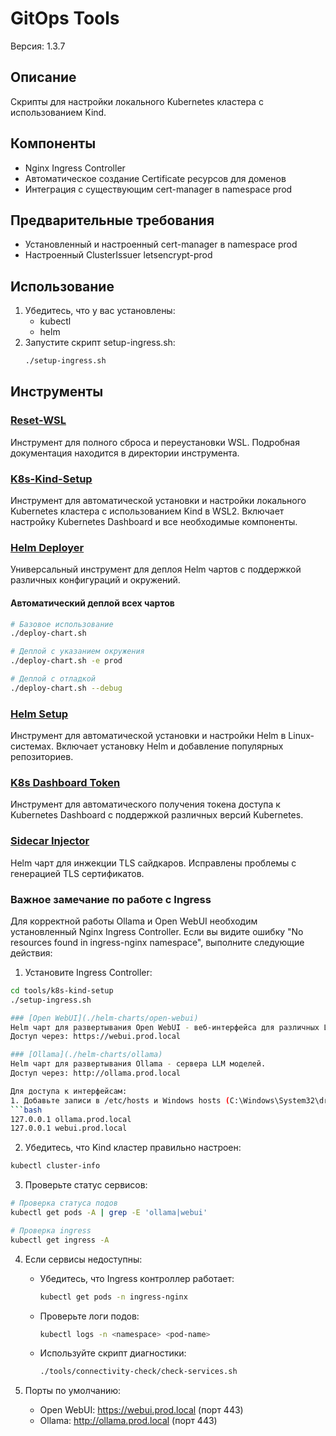 # GitOps Tools

Версия: 1.3.7

## Описание
Скрипты для настройки локального Kubernetes кластера с использованием Kind.

## Компоненты
- Nginx Ingress Controller
- Автоматическое создание Certificate ресурсов для доменов
- Интеграция с существующим cert-manager в namespace prod

## Предварительные требования
- Установленный и настроенный cert-manager в namespace prod
- Настроенный ClusterIssuer letsencrypt-prod

## Использование
1. Убедитесь, что у вас установлены:
   - kubectl
   - helm
2. Запустите скрипт setup-ingress.sh:
   ```bash
   ./setup-ingress.sh

## Инструменты

### [Reset-WSL](./tools/reset-wsl)
Инструмент для полного сброса и переустановки WSL. Подробная документация находится в директории инструмента.

### [K8s-Kind-Setup](./tools/k8s-kind-setup)
Инструмент для автоматической установки и настройки локального Kubernetes кластера с использованием Kind в WSL2. Включает настройку Kubernetes Dashboard и все необходимые компоненты.

### [Helm Deployer](./tools/helm-deployer)
Универсальный инструмент для деплоя Helm чартов с поддержкой различных конфигураций и окружений.

#### Автоматический деплой всех чартов
```bash
# Базовое использование
./deploy-chart.sh

# Деплой с указанием окружения
./deploy-chart.sh -e prod

# Деплой с отладкой
./deploy-chart.sh --debug
```

### [Helm Setup](./tools/helm-setup)
Инструмент для автоматической установки и настройки Helm в Linux-системах. Включает установку Helm и добавление популярных репозиториев.

### [K8s Dashboard Token](./tools/k8s-dashboard-token)
Инструмент для автоматического получения токена доступа к Kubernetes Dashboard с поддержкой различных версий Kubernetes.

### [Sidecar Injector](./helm-charts/sidecar-injector)
Helm чарт для инжекции TLS сайдкаров.
Исправлены проблемы с генерацией TLS сертификатов.

### Важное замечание по работе с Ingress

Для корректной работы Ollama и Open WebUI необходим установленный Nginx Ingress Controller. Если вы видите ошибку "No resources found in ingress-nginx namespace", выполните следующие действия:

1. Установите Ingress Controller:
```bash
cd tools/k8s-kind-setup
./setup-ingress.sh

### [Open WebUI](./helm-charts/open-webui)
Helm чарт для развертывания Open WebUI - веб-интерфейса для различных LLM бэкендов.
Доступ через: https://webui.prod.local

### [Ollama](./helm-charts/ollama)
Helm чарт для развертывания Ollama - сервера LLM моделей.
Доступ через: http://ollama.prod.local

Для доступа к интерфейсам:
1. Добавьте записи в /etc/hosts и Windows hosts (C:\Windows\System32\drivers\etc\hosts):
```bash
127.0.0.1 ollama.prod.local
127.0.0.1 webui.prod.local
```

2. Убедитесь, что Kind кластер правильно настроен:
```bash
kubectl cluster-info
```

3. Проверьте статус сервисов:
```bash
# Проверка статуса подов
kubectl get pods -A | grep -E 'ollama|webui'

# Проверка ingress
kubectl get ingress -A
```

4. Если сервисы недоступны:
   - Убедитесь, что Ingress контроллер работает:
	 ```bash
	 kubectl get pods -n ingress-nginx
	 ```
   - Проверьте логи подов:
	 ```bash
	 kubectl logs -n <namespace> <pod-name>
	 ```
   - Используйте скрипт диагностики:
	 ```bash
	 ./tools/connectivity-check/check-services.sh
	 ```

5. Порты по умолчанию:
   - Open WebUI: https://webui.prod.local (порт 443)
   - Ollama: http://ollama.prod.local (порт 443)